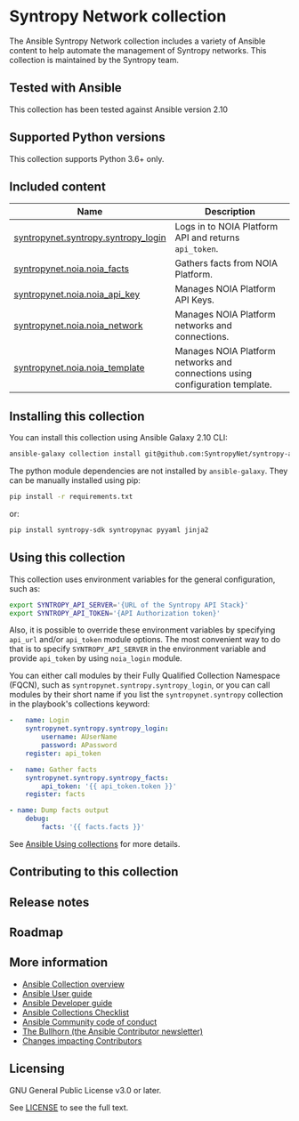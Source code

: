 # Syntropy Network collection
The Ansible Syntropy Network collection includes a variety of Ansible content to help automate the management of Syntropy networks. This collection is maintained by the Syntropy team.

## Tested with Ansible

This collection has been tested against Ansible version 2.10

## Supported Python versions

This collection supports Python 3.6+ only.

## Included content

Name | Description
--- | ---
[syntropynet.syntropy.syntropy_login](docs/noia_login_module.rst)|Logs in to NOIA Platform API and returns `api_token`.
[syntropynet.noia.noia_facts](docs/noia_facts_module.rst)|Gathers facts from NOIA Platform.
[syntropynet.noia.noia_api_key](docs/noia_api_key_module.rst)|Manages NOIA Platform API Keys.
[syntropynet.noia.noia_network](docs/noia_network_module.rst)|Manages NOIA Platform networks and connections.
[syntropynet.noia.noia_template](docs/noia_template_module.rst)|Manages NOIA Platform networks and connections using configuration template.

## Installing this collection

You can install this collection using Ansible Galaxy 2.10 CLI:

```sh
ansible-galaxy collection install git@github.com:SyntropyNet/syntropy-ansible-collection.git
```

The python module dependencies are not installed by `ansible-galaxy`. They can be manually installed using pip:

```sh
pip install -r requirements.txt
```

or:

```sh
pip install syntropy-sdk syntropynac pyyaml jinja2
```

## Using this collection

This collection uses environment variables for the general configuration, such as:

```sh
export SYNTROPY_API_SERVER='{URL of the Syntropy API Stack}'
export SYNTROPY_API_TOKEN='{API Authorization token}'
```

Also, it is possible to override these environment variables by specifying `api_url` and/or `api_token` module options.
The most convenient way to do that is to specify `SYNTROPY_API_SERVER` in the environment variable and provide `api_token` by using `noia_login` module.

You can either call modules by their Fully Qualified Collection Namespace (FQCN), such as `syntropynet.syntropy.syntropy_login`, or you can call modules by their short name if you list the `syntropynet.syntropy` collection in the playbook's collections keyword:

```yaml
-   name: Login
    syntropynet.syntropy.syntropy_login:
        username: AUserName
        password: APassword
    register: api_token

-   name: Gather facts
    syntropynet.syntropy.syntropy_facts:
        api_token: '{{ api_token.token }}'
    register: facts

- name: Dump facts output
    debug:
        facts: '{{ facts.facts }}'
```

See [Ansible Using collections](https://docs.ansible.com/ansible/latest/user_guide/collections_using.html) for more details.

## Contributing to this collection


## Release notes


## Roadmap


## More information

- [Ansible Collection overview](https://github.com/ansible-collections/overview)
- [Ansible User guide](https://docs.ansible.com/ansible/latest/user_guide/index.html)
- [Ansible Developer guide](https://docs.ansible.com/ansible/latest/dev_guide/index.html)
- [Ansible Collections Checklist](https://github.com/ansible-collections/overview/blob/master/collection_requirements.rst)
- [Ansible Community code of conduct](https://docs.ansible.com/ansible/latest/community/code_of_conduct.html)
- [The Bullhorn (the Ansible Contributor newsletter)](https://us19.campaign-archive.com/home/?u=56d874e027110e35dea0e03c1&id=d6635f5420)
- [Changes impacting Contributors](https://github.com/ansible-collections/overview/issues/45)

## Licensing

GNU General Public License v3.0 or later.

See [LICENSE](https://www.gnu.org/licenses/gpl-3.0.txt) to see the full text.
